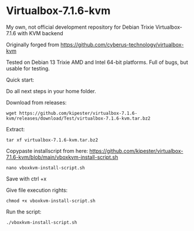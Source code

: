 # Virtualbox-7.1.6-kvm
My own, not official development repository for Debian Trixie Virtualbox-7.1.6 with KVM backend

Originally forged from https://github.com/cyberus-technology/virtualbox-kvm

Tested on Debian 13 Trixie AMD and Intel 64-bit platforms. Full of bugs, but usable for testing.

Quick start:

Do all next steps in your home folder.

Download from releases:

```
wget https://github.com/kipester/virtualbox-7.1.6-kvm/releases/download/Test/virtualbox-7.1.6-kvm.tar.bz2
```
Extract:
```
tar xf virtualbox-7.1.6-kvm.tar.bz2
```
Copypaste installscript from here: https://github.com/kipester/virtualbox-7.1.6-kvm/blob/main/vboxkvm-install-script.sh
```
nano vboxkvm-install-script.sh
```
Save with ctrl +x

Give file execution rights:
```
chmod +x vboxkvm-install-script.sh
```
Run the script:
```
./vboxkvm-install-script.sh
```
